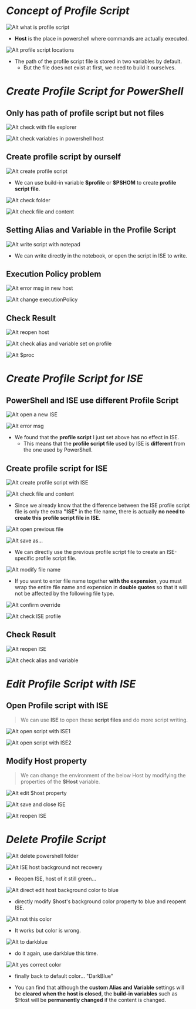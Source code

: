 # **_Concept of Profile Script_**

![Alt what is profile script](pic/bandicam%202022-10-09%2021-10-06-364.jpg)

- **Host** is the place in powershell where commands are actually executed.

![Alt profile script locations](pic/bandicam%202022-10-09%2021-11-17-976.jpg)

- The path of the profile script file is stored in two variables by default.
  - But the file does not exist at first, we need to build it ourselves.

# **_Create Profile Script for PowerShell_**

## **Only has path of profile script but not files**

![Alt check with file explorer](pic/bandicam%202022-10-09%2021-12-50-752.jpg)

![Alt check variables in powershell host](pic/bandicam%202022-10-09%2021-13-54-730.jpg)

## **Create profile script by ourself**

![Alt create profile script](pic/bandicam%202022-10-09%2021-17-00-616.jpg)

- We can use build-in variable **\$profile** or **\$PSHOM** to create **profile script file**.

![Alt check folder](pic/bandicam%202022-10-09%2021-17-39-633.jpg)

![Alt check file and content](pic/bandicam%202022-10-09%2021-18-08-654.jpg)

## **Setting Alias and Variable in the Profile Script**

![Alt write script with notepad](pic/bandicam%202022-10-09%2021-19-47-505.jpg)

- We can write directly in the notebook, or open the script in ISE to write.

## **Execution Policy problem**

![Alt error msg in new host](pic/bandicam%202022-10-09%2021-24-37-176.jpg)

![Alt change executionPolicy](pic/bandicam%202022-10-09%2021-26-33-904.jpg)

## **Check Result**

![Alt reopen host](pic/bandicam%202022-10-09%2021-26-49-479.jpg)

![Alt check alias and variable set on profile](pic/bandicam%202022-10-09%2021-29-18-589.jpg)

![Alt $proc](pic/bandicam%202022-10-09%2021-29-41-065.jpg)

# **_Create Profile Script for ISE_**

## **PowerShell and ISE use different Profile Script**

![Alt open a new ISE](pic/bandicam%202022-10-09%2021-30-00-472.jpg)

![Alt error msg](pic/bandicam%202022-10-09%2021-30-51-223.jpg)

- We found that the **profile script** I just set above has no effect in ISE.
  - This means that the **profile script file** used by ISE is **different** from the one used by PowerShell.

## **Create profile script for ISE**

![Alt create profile script with ISE](pic/bandicam%202022-10-09%2021-33-22-149.jpg)

![Alt check file and content](pic/bandicam%202022-10-09%2021-34-10-965.jpg)

- Since we already know that the difference between the ISE profile script file is only the extra **"ISE"** in the file name, there is actually **no need to create this profile script file in ISE**.

![Alt open previous file](pic/bandicam%202022-10-09%2021-35-24-339.jpg)

![Alt save as...](pic/bandicam%202022-10-09%2021-35-32-651.jpg)

- We can directly use the previous profile script file to create an ISE-specific profile script file.

![Alt modify file name](pic/bandicam%202022-10-09%2021-37-06-335.jpg)

- If you want to enter file name together **with the expension**, you must wrap the entire file name and expension in **double quotes** so that it will not be affected by the following file type.

![Alt confirm override](pic/bandicam%202022-10-09%2021-37-14-919.jpg)

![Alt check ISE profile](pic/bandicam%202022-10-09%2021-37-50-625.jpg)

## **Check Result**

![Alt reopen ISE](pic/bandicam%202022-10-09%2021-38-15-320.jpg)

![Alt check alias and variable](pic/bandicam%202022-10-09%2021-38-56-536.jpg)

# **_Edit Profile Script with ISE_**

## **Open Profile script with ISE**

> We can use **ISE** to open these **script files** and do more script writing.

![Alt open script with ISE1](pic/bandicam%202022-10-09%2021-39-03-898.jpg)

![Alt open script with ISE2](pic/bandicam%202022-10-09%2021-39-19-240.jpg)

## **Modify Host property**

> We can change the environment of the below Host by modifying the properties of the **$Host** variable.

![Alt edit $host property](pic/bandicam%202022-10-09%2021-40-49-148.jpg)

![Alt save and close ISE](pic/bandicam%202022-10-09%2021-41-15-143.jpg)

![Alt reopen ISE](pic/bandicam%202022-10-09%2021-42-11-316.jpg)

# **_Delete Profile Script_**

![Alt delete powershell folder](pic/bandicam%202022-10-09%2021-42-41-413.jpg)

![Alt ISE host background not recovery](pic/bandicam%202022-10-09%2021-46-01-488.jpg)

- Reopen ISE, host of it still green...

![Alt direct edit host background color to blue](pic/bandicam%202022-10-09%2021-46-46-728.jpg)

- directly modify $host's background color property to blue and reopent ISE.

![Alt not this color](pic/bandicam%202022-10-09%2021-49-02-680.jpg)

- It works but color is wrong.

![Alt to darkblue](pic/bandicam%202022-10-09%2021-50-58-208.jpg)

- do it again, use darkblue this time.

![Alt  yes correct color](pic/bandicam%202022-10-09%2021-51-35-976.jpg)

- finally back to default color... "DarkBlue"

- You can find that although the **custom Alias and Variable** settings will be **cleared when the host is closed**, the **build-in variables** such as $Host will be **permanently changed** if the content is changed.
